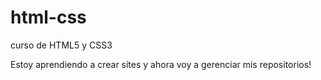# html-css
 curso de HTML5 y CSS3

 Estoy aprendiendo a crear sites y ahora voy a gerenciar mis repositorios!
